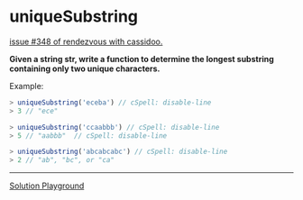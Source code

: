 # uniqueSubstring

[issue #348 of rendezvous with cassidoo.](https://buttondown.email/cassidoo/archive/the-bird-a-nest-the-spider-a-web-man-friendship/)

**Given a string str, write a function to determine the longest substring containing only two unique characters.**

Example:

```ts
> uniqueSubstring('eceba') // cSpell: disable-line
> 3 // "ece"

> uniqueSubstring('ccaabbb') // cSpell: disable-line
> 5 // "aabbb"  // cSpell: disable-line

> uniqueSubstring('abcabcabc') // cSpell: disable-line
> 2 // "ab", "bc", or "ca"
```

---

[Solution Playground](https://tsplay.dev/Wvo7rw)
